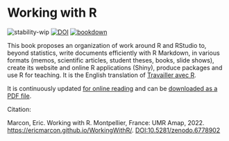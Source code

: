 # Working with R

![stability-wip](https://img.shields.io/badge/lifecycle-stable-brightgreen.svg)
[![DOI](https://zenodo.org/badge/507862871.svg)](https://zenodo.org/badge/latestdoi/507862871)
[![bookdown](https://github.com/EricMarcon/WorkingWithR/actions/workflows/bookdown.yml/badge.svg)](https://github.com/EricMarcon/WorkingWithR/actions/workflows/bookdown.yml)


This book proposes an organization of work around R and RStudio to, beyond statistics, write documents efficiently with R Markdown, in various formats (memos, scientific articles, student theses, books, slide shows), create its website and online R applications (Shiny), produce packages and use R for teaching.
It is the English translation of [Travailler avec R](https://ericmarcon.github.io/travailleR/).

It is continuously updated [for online reading](https://EricMarcon.github.io/WorkingWithR/) and can be [downloaded as a PDF file](https://ericmarcon.github.io/WorkingWithR/WwR.pdf).


Citation:

Marcon, Eric. Working with R. Montpellier, France: UMR Amap, 2022. https://ericmarcon.github.io/WorkingWithR/. [DOI:10.5281/zenodo.6778902](https://doi.org/10.5281/zenodo.6778902)
